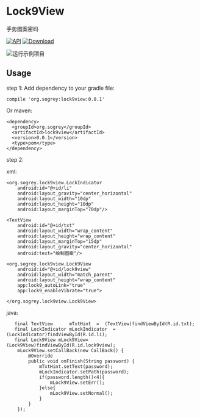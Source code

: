 # Lock9View
手势图案密码

[![API](https://img.shields.io/badge/API-9%2B-brightgreen.svg?style=flat)](https://android-arsenal.com/api?level=9)
[ ![Download](https://api.bintray.com/packages/sogrey/maven/lock9view/images/download.svg) ](https://bintray.com/sogrey/maven/lock9view/_latestVersion)

![运行示例项目](http://ojhqtezha.bkt.clouddn.com/sogrey_2017-03-10_094240.jpg)

## Usage

step 1:
Add dependency to your gradle file:

    compile 'org.sogrey:lock9view:0.0.1'

Or maven:

    <dependency>
      <groupId>org.sogrey</groupId>
      <artifactId>lock9view</artifactId>
      <version>0.0.1</version>
      <type>pom</type>
    </dependency>


step 2:

xml:

    <org.sogrey.lock9view.LockIndicator
        android:id="@+id/li"
        android:layout_gravity="center_horizontal"
        android:layout_width="10dp"
        android:layout_height="10dp"
        android:layout_marginTop="70dp"/>

    <TextView
        android:id="@+id/txt"
        android:layout_width="wrap_content"
        android:layout_height="wrap_content"
        android:layout_marginTop="15dp"
        android:layout_gravity="center_horizontal"
        android:text="绘制图案"/>

    <org.sogrey.lock9view.Lock9View
        android:id="@+id/lock9view"
        android:layout_width="match_parent"
        android:layout_height="wrap_content"
        app:lock9_autoLink="true"
        app:lock9_enableVibrate="true">

    </org.sogrey.lock9view.Lock9View>

java:

       final TextView      mTxtHint  =  (TextView)findViewById(R.id.txt);
       final LockIndicator mLockIndicator  =  (LockIndicator)findViewById(R.id.li);
       final Lock9View mLock9View=  (Lock9View)findViewById(R.id.lock9view);
        mLock9View.setCallBack(new CallBack() {
            @Override
            public void onFinish(String password) {
                mTxtHint.setText(password);
                mLockIndicator.setPath(password);
                if(password.length()<4){
                    mLock9View.setErr();
                }else{
                    mLock9View.setNormal();
                }
            }
        });